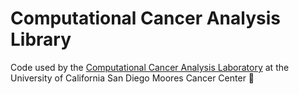 # Computational Cancer Analysis Library

Code used by the [Computational Cancer Analysis Laboratory](https://ucsdccal.com) at the University of California San Diego Moores Cancer Center 🦀
